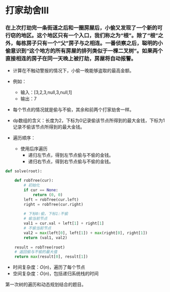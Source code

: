 
# 打家劫舍III

### 在上次打劫完一条街道之后和一圈房屋后，小偷又发现了一个新的可行窃的地区。这个地区只有一个入口，我们称之为“根”。除了“根”之外，每栋房子只有一个“父”房子与之相连。一番侦察之后，聪明的小偷意识到“这个地方的所有房屋的排列类似于一棵二叉树”。如果两个直接相连的房子在同一天晚上被打劫，房屋将自动报警。

* 计算在不触动警报的情况下，小偷一晚能够盗取的最高金额。

* 例如：
    * 输入：[3,2,3,null,3,null,1]
    * 输出：7

* 每个节点的情况就是偷与不偷，其余和前两个打家劫舍一样。

* dp数组的含义：长度为2，下标为0记录偷该节点所得到的最大金钱，下标为1记录不偷该节点所得到的最大金钱。

* 遍历顺序：
    * 使用后序遍历
        * 递归左节点，得到左节点偷与不偷的金钱。
        * 递归右节点，得到右节点偷与不偷的金钱。


```python
def solve(root):

    def robTree(cur):
        # 初始化
        if cur == None:
            return (0, 0)
        left = robTree(cur.left)
        right = robTree(cur.right)
        
        # 下标0:偷，下标1:不偷
        # 偷当前节点
        val1 = cur.val + left[1] + right[1]
        # 不偷当前节点
        val2 = max(left[0], left[1]) + max(right[0], right[1])
        return (val1, val2)
    
    result = robTree(root)
    # 返回偷与不偷的最大值
    return max(result[0], result[1])
```

* 时间复杂度：$O(n)$，遍历了每个节点
* 空间复杂度：$O(n)$，包括递归系统栈的时间

第一次树的遍历和动态规划结合的题目。
